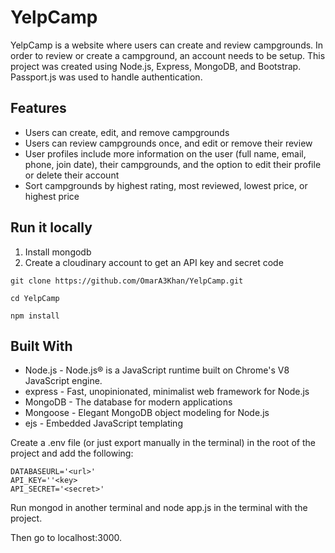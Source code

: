 # YelpCamp
YelpCamp is a website where users can create and review campgrounds. In order to review or create a campground, an account needs to be setup.
This project was created using Node.js, Express, MongoDB, and Bootstrap. Passport.js was used to handle authentication.


## Features

* Users can create, edit, and remove campgrounds
* Users can review campgrounds once, and edit or remove their review
* User profiles include more information on the user (full name, email, phone, join date), their campgrounds, and the option to edit their profile or delete their account
* Sort campgrounds by highest rating, most reviewed, lowest price, or highest price

## Run it locally

1. Install mongodb
2. Create a cloudinary account to get an API key and secret code

``` 
git clone https://github.com/OmarA3Khan/YelpCamp.git

cd YelpCamp

npm install
```

## Built With

* Node.js - Node.js® is a JavaScript runtime built on Chrome's V8 JavaScript engine.
* express - Fast, unopinionated, minimalist web framework for Node.js
* MongoDB - The database for modern applications
* Mongoose - Elegant MongoDB object modeling for Node.js
* ejs - Embedded JavaScript templating

Create a .env file (or just export manually in the terminal) in the root of the project and add the following:

```
DATABASEURL='<url>'
API_KEY=''<key>
API_SECRET='<secret>'
```
  
Run mongod in another terminal and node app.js in the terminal with the project.

Then go to localhost:3000.
